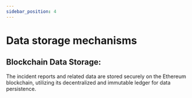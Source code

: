 ```yaml
---
sidebar_position: 4
---
```


# Data storage mechanisms

## Blockchain Data Storage:

The incident reports and related data are stored securely on the Ethereum blockchain, utilizing its decentralized and immutable ledger for data persistence.
